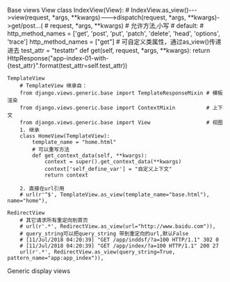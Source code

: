 Base views
    View
        class IndexView(View):
            # IndexView.as_view()--->view(request, *args, **kwargs)--->dispatch(request, *args, **kwargs)->get/post...(
            # request, *args, **kwargs)
            # 允许方法,小写
            # default:
            # http_method_names = ['get', 'post', 'put', 'patch', 'delete', 'head', 'options', 'trace']
            http_method_names = ["get"]
            # 可自定义类属性，通过as_view()传递进去
            test_attr = "testattr"
            def get(self, request, *args, **kwargs):
                return HttpResponse("app-index-01-with-{test_attr}".format(test_attr=self.test_attr))

    TemplateView
        # TemplateView 继承自：
        from django.views.generic.base import TemplateResponseMixin # 模板渲染
        from django.views.generic.base import ContextMixin          # 上下文
        from django.views.generic.base import View                  # 视图
        1. 继承
        class HomeView(TemplateView):
            template_name = "home.html"
            # 可以重写方法
            def get_context_data(self, **kwargs):
                context = super().get_context_data(**kwargs)
                context['self_define_var'] = "自定义上下文"
                return context

        2. 直接在url引用
        # url(r'^$', TemplateView.as_view(template_name="base.html"), name="home"),

    RedirectView
        # 其它请求所有重定向到首页
        # url(r'.*', RedirectView.as_view(url="http://www.baidu.com")),
        # query_string可以把query_string 带到重定向的url,默认False
        # [11/Jul/2018 04:20:39] "GET /app/inddsf/?a=100 HTTP/1.1" 302 0
        # [11/Jul/2018 04:20:39] "GET /app/index/?a=100 HTTP/1.1" 200 27
        url(r'.*', RedirectView.as_view(query_string=True, pattern_name="app:app_index")),



Generic display views

